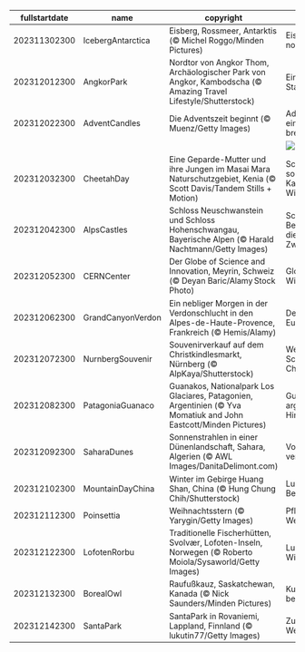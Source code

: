 |fullstartdate|name|copyright|title|image|
|--|--|--|--|--|
202311302300|IcebergAntarctica|Eisberg, Rossmeer, Antarktis (© Michel Roggo/Minden Pictures)|Eis, Eis und nochmals Eis|![](/de-DE/2023/12/202311302300IcebergAntarctica.jpg)|
202312012300|AngkorPark|Nordtor von Angkor Thom, Archäologischer Park von Angkor, Kambodscha (© Amazing Travel Lifestyle/Shutterstock)|Eine Stadt in der Stadt|![](/de-DE/2023/12/202312012300AngkorPark.jpg)|
202312022300|AdventCandles|Die Adventszeit beginnt (© Muenz/Getty Images)|Advent, Advent, ein Lichtlein brennt...|![](/de-DE/2023/12/202312022300AdventCandles.jpg)|
||||![](/de-DE/2023/12/.jpg)|
202312032300|CheetahDay|Eine Geparde-Mutter und ihre Jungen im Masai Mara Naturschutzgebiet, Kenia (© Scott Davis/Tandem Stills + Motion)|Schnelle, souveräne, süße Katzen der Wildnis|![](/de-DE/2023/12/202312032300CheetahDay.jpg)|
202312042300|AlpsCastles|Schloss Neuschwanstein und Schloss Hohenschwangau, Bayerische Alpen (© Harald Nachtmann/Getty Images)|Schlösser und Berge, sehen Sie die sieben Zwerge?|![](/de-DE/2023/12/202312042300AlpsCastles.jpg)|
202312052300|CERNCenter|Der Globe of Science and Innovation, Meyrin, Schweiz (© Deyan Baric/Alamy Stock Photo)|Globus der Wissenschaft|![](/de-DE/2023/12/202312052300CERNCenter.jpg)|
202312062300|GrandCanyonVerdon|Ein nebliger Morgen in der Verdonschlucht in den Alpes-de-Haute-Provence, Frankreich (© Hemis/Alamy)|Der Grand Canyon Europas|![](/de-DE/2023/12/202312062300GrandCanyonVerdon.jpg)|
202312072300|NurnbergSouvenir|Souvenirverkauf auf dem Christkindlesmarkt, Nürnberg (© AlpKaya/Shutterstock)|Weihnachtszeit, Schnee und Christkindlmärkte|![](/de-DE/2023/12/202312072300NurnbergSouvenir.jpg)|
202312082300|PatagoniaGuanaco|Guanakos, Nationalpark Los Glaciares, Patagonien, Argentinien (© Yva Momatiuk and John Eastcott/Minden Pictures)|Guanakos auf argentinischem Hintergrund|![](/de-DE/2023/12/202312082300PatagoniaGuanaco.jpg)|
202312092300|SaharaDunes|Sonnenstrahlen in einer Dünenlandschaft, Sahara, Algerien (© AWL Images/DanitaDelimont.com)|Vom Winde verweht...|![](/de-DE/2023/12/202312092300SaharaDunes.jpg)|
202312102300|MountainDayChina|Winter im Gebirge Huang Shan, China (© Hung Chung Chih/Shutterstock)|Lust auf Bergsteigen?|![](/de-DE/2023/12/202312102300MountainDayChina.jpg)|
202312112300|Poinsettia|Weihnachtsstern (© Yarygin/Getty Images)|Pflanzen wir Weihnachtssterne!|![](/de-DE/2023/12/202312112300Poinsettia.jpg)|
202312122300|LofotenRorbu|Traditionelle Fischerhütten, Svolvær, Lofoten-Inseln, Norwegen (© Roberto Moiola/Sysaworld/Getty Images)|Lust auf einen Winterurlaub?|![](/de-DE/2023/12/202312122300LofotenRorbu.jpg)|
202312132300|BorealOwl|Raufußkauz, Saskatchewan, Kanada (© Nick Saunders/Minden Pictures)|Kuschelig und behaglich|![](/de-DE/2023/12/202312132300BorealOwl.jpg)|
202312142300|SantaPark|SantaPark in Rovaniemi, Lappland, Finnland (© lukutin77/Getty Images)|Zuhause beim Weihnachtsmann|![](/de-DE/2023/12/202312142300SantaPark.jpg)|
